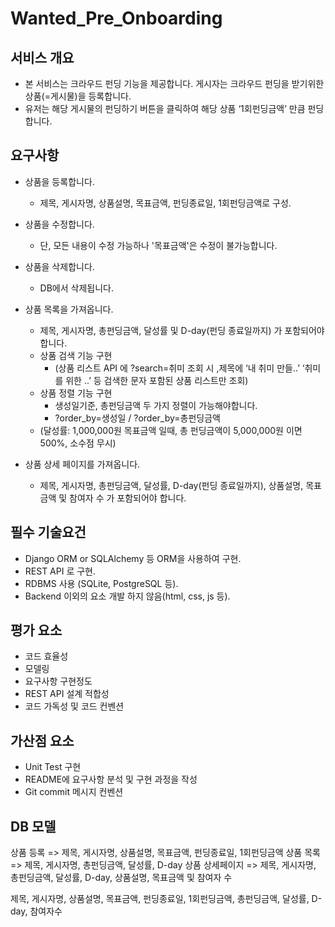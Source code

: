 # Wanted_Pre_Onboarding

## 서비스 개요
* 본 서비스는 크라우드 펀딩 기능을 제공합니다. 게시자는 크라우드 펀딩을 받기위한 상품(=게시물)을 등록합니다.
* 유저는 해당 게시물의 펀딩하기 버튼을 클릭하여 해당 상품 ‘1회펀딩금액’ 만큼 펀딩합니다.

## 요구사항
* 상품을 등록합니다.
  - 제목, 게시자명, 상품설명, 목표금액, 펀딩종료일, 1회펀딩금액로 구성.

* 상품을 수정합니다.
  - 단, 모든 내용이 수정 가능하나 '목표금액'은 수정이 불가능합니다.

* 상품을 삭제합니다.
  - DB에서 삭제됩니다.

* 상품 목록을 가져옵니다.
  - 제목, 게시자명, 총펀딩금액, 달성률 및 D-day(펀딩 종료일까지) 가 포함되어야 합니다.
  - 상품 검색 기능 구현
    + (상품 리스트 API 에 ?search=취미 조회 시 ,제목에 ‘내 취미 만들..’ ‘취미를 위한 ..’ 등 검색한 문자 포함된 상품 리스트만 조회)
  - 상품 정렬 기능 구현
    + 생성일기준, 총펀딩금액 두 가지 정렬이 가능해야합니다.
    + ?order_by=생성일 / ?order_by=총펀딩금액
  - (달성률: 1,000,000원 목표금액 일때, 총 펀딩금액이 5,000,000원 이면 500%, 소수점 무시)

* 상품 상세 페이지를 가져옵니다.
  - 제목, 게시자명, 총펀딩금액, 달성률, D-day(펀딩 종료일까지), 상품설명, 목표금액 및 참여자 수 가 포함되어야 합니다.

## 필수 기술요건
* Django ORM or SQLAlchemy 등 ORM을 사용하여 구현.
* REST API 로 구현.
* RDBMS 사용 (SQLite, PostgreSQL 등).
* Backend 이외의 요소 개발 하지 않음(html, css, js 등).

## 평가 요소
* 코드 효율성
* 모델링
* 요구사항 구현정도
* REST API 설계 적합성
* 코드 가독성 및 코드 컨벤션

## 가산점 요소
* Unit Test 구현
* README에 요구사항 분석 및 구현 과정을 작성
* Git commit 메시지 컨벤션

## DB 모델
상품 등록 => 제목, 게시자명, 상품설명, 목표금액, 펀딩종료일, 1회펀딩금액
상품 목록 => 제목, 게시자명, 총펀딩금액, 달성률, D-day
상품 상세페이지 => 제목, 게시자명, 총펀딩금액, 달성률, D-day, 상품설명, 목표금액 및 참여자 수

제목, 게시자명, 상품설명, 목표금액, 펀딩종료일, 1회펀딩금액, 총펀딩금액, 달성률, D-day, 참여자수